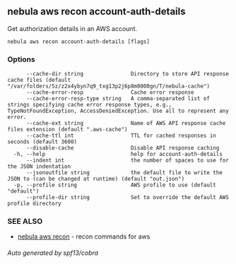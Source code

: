 ## nebula aws recon account-auth-details

Get authorization details in an AWS account.

```
nebula aws recon account-auth-details [flags]
```

### Options

```
      --cache-dir string               Directory to store API response cache files (default "/var/folders/5z/z2x4ybyn7q9_txg13p2j6p8m0000gn/T/nebula-cache")
      --cache-error-resp               Cache error response
      --cache-error-resp-type string   A comma-separated list of strings specifying cache error response types, e.g., TypeNotFoundException, AccessDeniedException. Use all to represent any error.
      --cache-ext string               Name of AWS API response cache files extension (default ".aws-cache")
      --cache-ttl int                  TTL for cached responses in seconds (default 3600)
      --disable-cache                  Disable API response caching
  -h, --help                           help for account-auth-details
      --indent int                     the number of spaces to use for the JSON indentation
      --jsonoutfile string             the default file to write the JSON to (can be changed at runtime) (default "out.json")
  -p, --profile string                 AWS profile to use (default "default")
      --profile-dir string             Set to override the default AWS profile directory
```

### SEE ALSO

* [nebula aws recon](nebula_aws_recon.md)	 - recon commands for aws

###### Auto generated by spf13/cobra
